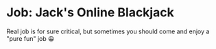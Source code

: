 # Job: Jack's Online Blackjack
Real job is for sure critical, but sometimes you should come and enjoy a "pure fun" job 😀
